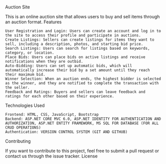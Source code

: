 ###
Auction Site

This is an online auction site that allows users to buy and sell items through an auction format.
Features

    User Registration and Login: Users can create an account and log in to the site to access their profile and participate in auctions.
    Create Listings: Sellers can create listings for items they want to sell, including a description, photos, and starting bid price.
    Search Listings: Users can search for listings based on keywords, category, or location.
    Place Bids: Users can place bids on active listings and receive notifications when they are outbid.
    Auto-Bidding: Users can set up automatic bids, which will automatically increase their bid by a set amount until they reach their maximum bid.
    Winner Selection: When an auction ends, the highest bidder is selected as the winner, and they are notified to complete the transaction with the seller.
    Feedback and Ratings: Buyers and sellers can leave feedback and ratings for each other based on their experience.

Technologies Used

    Frontend: HTML, CSS, JavaScript, Bootstrap
    Backend: ASP.NET CORE MVC 6.0, ASP.NET IDENTITY FOR AUTHENTICATION AND AUTHORIZATION, ASP.NET ENTITY FRAMEWORK, MS SQL FOR DATABASE (FOR ALL CRUD OPERATIONS)
    Authentication: VERSION CONTROL SYSTEM (GIT AND GITHUB)
   



Contributing

If you want to contribute to this project, feel free to submit a pull request or contact us through the issue tracker.
License


###